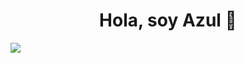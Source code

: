 <div align="center">
<h1 align="center">Hola, soy Azul</a> 👋</h1>
</div>
<img src="[https://imgur.com/a/sEYFi82](https://ibb.co/v1dv90N)">
